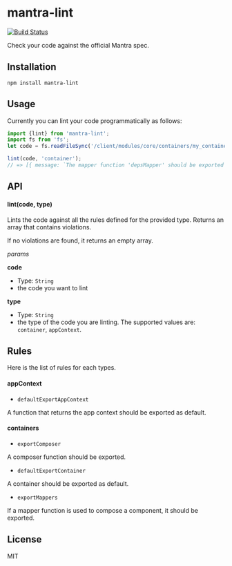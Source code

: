 # mantra-lint

[![Build Status](https://travis-ci.org/sungwoncho/mantra-lint.svg?branch=master)](https://travis-ci.org/sungwoncho/mantra-lint)

Check your code against the official Mantra spec.


## Installation

    npm install mantra-lint


## Usage

Currently you can lint your code programmatically as follows:

```js
import {lint} from 'mantra-lint';
import fs from 'fs';
let code = fs.readFileSync('/client/modules/core/containers/my_container.js');

lint(code, 'container');
// => [{ message: `The mapper function 'depsMapper' should be exported` }]
```


## API

#### lint(code, type)

Lints the code against all the rules defined for the provided type.
Returns an array that contains violations.

If no violations are found, it returns an empty array.

*params*

**code**

* Type: `String`
* the code you want to lint

**type**

* Type: `String`
* the type of the code you are linting. The supported values are: `container`,
`appContext`.


## Rules

Here is the list of rules for each types.

#### appContext

* `defaultExportAppContext`

A function that returns the app context should be exported as default.

#### containers

* `exportComposer`

A composer function should be exported.

* `defaultExportContainer`

A container should be exported as default.

* `exportMappers`

If a mapper function is used to compose a component, it should be exported.


## License

MIT
